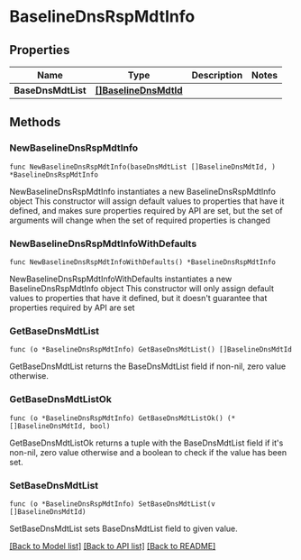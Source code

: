 # BaselineDnsRspMdtInfo

## Properties

Name | Type | Description | Notes
------------ | ------------- | ------------- | -------------
**BaseDnsMdtList** | [**[]BaselineDnsMdtId**](BaselineDnsMdtId.md) |  | 

## Methods

### NewBaselineDnsRspMdtInfo

`func NewBaselineDnsRspMdtInfo(baseDnsMdtList []BaselineDnsMdtId, ) *BaselineDnsRspMdtInfo`

NewBaselineDnsRspMdtInfo instantiates a new BaselineDnsRspMdtInfo object
This constructor will assign default values to properties that have it defined,
and makes sure properties required by API are set, but the set of arguments
will change when the set of required properties is changed

### NewBaselineDnsRspMdtInfoWithDefaults

`func NewBaselineDnsRspMdtInfoWithDefaults() *BaselineDnsRspMdtInfo`

NewBaselineDnsRspMdtInfoWithDefaults instantiates a new BaselineDnsRspMdtInfo object
This constructor will only assign default values to properties that have it defined,
but it doesn't guarantee that properties required by API are set

### GetBaseDnsMdtList

`func (o *BaselineDnsRspMdtInfo) GetBaseDnsMdtList() []BaselineDnsMdtId`

GetBaseDnsMdtList returns the BaseDnsMdtList field if non-nil, zero value otherwise.

### GetBaseDnsMdtListOk

`func (o *BaselineDnsRspMdtInfo) GetBaseDnsMdtListOk() (*[]BaselineDnsMdtId, bool)`

GetBaseDnsMdtListOk returns a tuple with the BaseDnsMdtList field if it's non-nil, zero value otherwise
and a boolean to check if the value has been set.

### SetBaseDnsMdtList

`func (o *BaselineDnsRspMdtInfo) SetBaseDnsMdtList(v []BaselineDnsMdtId)`

SetBaseDnsMdtList sets BaseDnsMdtList field to given value.



[[Back to Model list]](../README.md#documentation-for-models) [[Back to API list]](../README.md#documentation-for-api-endpoints) [[Back to README]](../README.md)


